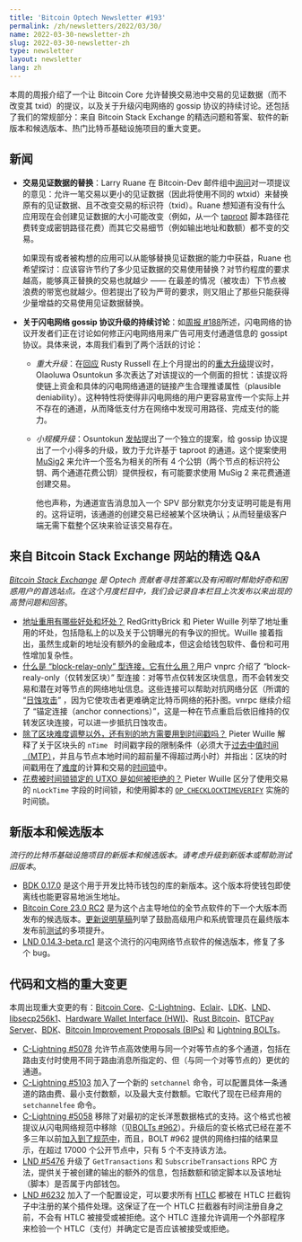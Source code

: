 ```yaml
---
title: 'Bitcoin Optech Newsletter #193'
permalink: /zh/newsletters/2022/03/30/
name: 2022-03-30-newsletter-zh
slug: 2022-03-30-newsletter-zh
type: newsletter
layout: newsletter
lang: zh
---
```


本周的周报介绍了一个让 Bitcoin Core 允许替换交易池中交易的见证数据（而不改变其 txid）的提议，以及关于升级闪电网络的 gossip 协议的持续讨论。还包括了我们的常规部分：来自 Bitcoin Stack Exchange 的精选问题和答案、软件的新版本和候选版本、热门比特币基础设施项目的重大变更。

## 新闻

- **交易见证数据的替换**：Larry Ruane  在 Bitcoin-Dev 邮件组中[询问][asked]对一项提议的意见：允许一笔交易以更小的见证数据（因此将使用不同的 wtxid）来替换原有的见证数据、且不改变交易的标识符（txid）。Ruane 想知道有没有什么应用现在会创建见证数据的大小可能改变（例如，从一个 [taproot][taproot] 脚本路径花费转变成密钥路径花费）而其它交易细节（例如输出地址和数额）都不变的交易。

  如果现有或者被构想的应用可以从能够替换见证数据的能力中获益，Ruane 也希望探讨：应该容许节约了多少见证数据的交易使用替换？对节约程度的要求越高，能够真正替换的交易也就越少 —— 在最差的情况（被攻击）下节点被浪费的带宽也就越少。但若提出了较为严苛的要求，则又阻止了那些只能获得少量增益的交易使用见证数据替换。

- **关于闪电网络 gossip 协议升级的持续讨论**：如[周报 #188][Newsletter #188]所述，闪电网络的协议开发者们正在讨论如何修正闪电网络用来广告可用支付通道信息的 gossipt 协议。具体来说，本周我们看到了两个活跃的讨论：

  - *重大升级*：在[回应][response] Rusty Russell 在上个月提出的的[重大升级][major update]提议时，Olaoluwa Osuntokun 多次表达了对该提议的一个侧面的担忧：该提议将使链上资金和具体的闪电网络通道的链接产生合理推诿属性（plausible deniability）。这种特性将使得非闪电网络的用户更容易宣传一个实际上并不存在的通道，从而降低支付方在网络中发现可用路径、完成支付的能力。

  - *小规模升级*：Osuntokun [发帖][posted]提出了一个独立的提案，给 gossip 协议提出了一个小得多的升级，致力于允许基于 taproot 的通道。这个提案使用[MuSig2][MuSig2] 来允许一个签名为相关的所有 4 个公钥（两个节点的标识符公钥、两个通道花费公钥）提供授权，有可能要求使用 MuSig 2 来花费通道创建交易。

    他也声称，为通道宣告消息加入一个 SPV 部分默克尔分支证明可能是有用的。这将证明，该通道的创建交易已经被某个区块确认；从而轻量级客户端无需下载整个区块来验证该交易存在。

## 来自 Bitcoin Stack Exchange 网站的精选 Q&A

*[Bitcoin Stack Exchange][Bitcoin Stack Exchange] 是 Optech 贡献者寻找答案以及有闲暇时帮助好奇和困惑用户的首选站点。在这个月度栏目中，我们会记录自本栏目上次发布以来出现的高赞问题和回答*。

- [地址重用有哪些好处和坏处？][What are the advantages or disadvantages to address reuse?] RedGrittyBrick 和 Pieter Wuille 列举了地址重用的坏处，包括隐私上的以及关于公钥曝光的有争议的担忧。Wuille 接着指出，虽然生成新的地址没有额外的金融成本，但这会给钱包软件、备份和可用性增加复杂性。
- [什么是 “block-relay-only” 型连接，它有什么用？][What is a block-relay-only connection and what is it used for?]用户 vnprc 介绍了 “block-realy-only（仅转发区块）” 型连接：对等节点仅转发区块信息，而不会转发交易和潜在对等节点的网络地址信息。这些连接可以帮助对抗网络分区（所谓的 “[日蚀攻击][eclipse]” ，因为它使攻击者更难确定比特币网络的拓扑图。vnrpc 继续介绍了 “锚定连接（anchor connections）”，这是一种在节点重启后依旧维持的仅转发区块连接，可以进一步抵抗日蚀攻击。
- [除了区块难度调整以外，还有别的地方需要用到时间戳吗？][Is timestamping needed for anything except difficulty adjustment?] Pieter Wuille 解释了关于区块头的 `nTime ` 时间戳字段的限制条件（必须大于[过去中值时间（MTP）][Median Time Past (MTP)]，并且与节点本地时间的超前量不得超过两小时）并指出：区块的时间戳用在了[难度][difficulty]的计算和交易的[时间锁][timelocks]中。
- [花费被时间锁锁定的 UTXO 是如何被拒绝的？][How are attempts to spend from a timelocked UTXO rejected?] Pieter Wuille 区分了使用交易的 ` nLockTime ` 字段的时间锁，和使用脚本的 [`OP_CHECKLOCKTIMEVERIFY`][`OP_CHECKLOCKTIMEVERIFY`] 实施的时间锁。

## 新版本和候选版本

*流行的比特币基础设施项目的新版本和候选版本。请考虑升级到新版本或帮助测试旧版本*。

- [BDK 0.17.0][BDK 0.17.0] 是这个用于开发比特币钱包的库的新版本。这个版本将使钱包即使离线也能更容易地派生地址。
- [Bitcoin Core 23.0 RC2][Bitcoin Core 23.0 RC2] 是为这个占主导地位的全节点软件的下一个大版本而发布的候选版本。[更新说明草稿][draft release notes]列举了鼓励高级用户和系统管理员在最终版本发布前[测试][test]的多项提升。
- [LND 0.14.3-beta.rc1][LND 0.14.3-beta.rc1] 是这个流行的闪电网络节点软件的候选版本，修复了多个 bug。

## 代码和文档的重大变更

本周出现重大变更的有：[Bitcoin Core][Bitcoin Core]、[C-Lightning][C-Lightning]、[Eclair][Eclair]、[LDK][LDK]、[LND][LND]、[libsecp256k1][libsecp256k1]、[Hardware Wallet Interface (HWI)][Hardware Wallet Interface (HWI)]、[Rust Bitcoin][Rust Bitcoin]、[BTCPay Server][BTCPay Server]、[BDK][BDK]、[Bitcoin Improvement Proposals (BIPs)][Bitcoin Improvement Proposals (BIPs)] 和 [Lightning BOLTs][Lightning BOLTs]。

- [C-Lightning #5078][C-Lightning #5078] 允许节点高效使用与同一个对等节点的多个通道，包括在路由支付时使用不同于路由消息所指定的、但（与同一个对等节点的）更优的通道。
- [C-Lightning #5103][C-Lightning #5103] 加入了一个新的 ` setchannel ` 命令，可以配置具体一条通道的路由费、最小支付数额，以及最大支付数额。它取代了现在已经弃用的 `setchannelfee` 命令。
- [C-Lightning #5058][C-Lightning #5058] 移除了对最初的定长洋葱数据格式的支持。这个格式也被提议从闪电网络规范中移除（见[BOLTs #962][BOLTs #962]）。升级后的变长格式已经在差不多三年以前[加入到了规范中][added to the specification]，而且，BOLT #962 提供的网络扫描的结果显示，在超过 17000 个公开节点中，只有 5 个不支持该方法。
- [LND #5476][LND #5476] 升级了 ` GetTransactions ` 和 ` SubscribeTransactions ` RPC 方法，提供关于被创建的输出的额外的信息，包括数额和锁定脚本以及该地址（脚本）是否属于内部钱包。
- [LND #6232][LND #6232] 加入了一个配置设定，可以要求所有 [HTLC][HTLCs] 都被在 HTLC 拦截钩子中注册的某个插件处理。这保证了在一个 HTLC 拦截器有时间注册自身之前，不会有 HTLC 被接受或被拒绝。这个 HTLC 连接允许调用一个外部程序来检验一个 HTLC（支付）并确定它是否应该被接受或拒绝。

[asked]:https://lists.linuxfoundation.org/pipermail/bitcoin-dev/2022-March/020167.html

[taproot]:https://bitcoinops.org/en/topics/taproot/

[Newsletter #188]:https://bitcoinops.org/en/newsletters/2022/02/23/#updated-ln-gossip-proposal

[response]:https://lists.linuxfoundation.org/pipermail/lightning-dev/2022-March/003527.html

[major update]:https://lists.linuxfoundation.org/pipermail/lightning-dev/2022-February/003470.html

[posted]:https://lists.linuxfoundation.org/pipermail/lightning-dev/2022-March/003526.html

[MuSig2]:https://bitcoinops.org/en/topics/musig/

[Bitcoin Stack Exchange]:https://bitcoin.stackexchange.com/

[What are the advantages or disadvantages to address reuse?]:https://bitcoin.stackexchange.com/a/112955

[What is a block-relay-only connection and what is it used for?]:https://bitcoin.stackexchange.com/a/112828

[eclipse]:https://bitcoinops.org/en/topics/eclipse-attacks/

[Is timestamping needed for anything except difficulty adjustment?]:https://bitcoin.stackexchange.com/a/112929

[Median Time Past (MTP)]:https://bitcoinops.org/en/newsletters/2021/04/28/#what-are-the-different-contexts-where-mtp-is-used-in-bitcoin

[difficulty]:https://en.bitcoin.it/wiki/Difficulty

[timelocks]:https://bitcoinops.org/en/topics/timelocks/

[How are attempts to spend from a timelocked UTXO rejected?]:https://bitcoin.stackexchange.com/a/112989

[`OP_CHECKLOCKTIMEVERIFY`]:https://github.com/bitcoin/bips/blob/master/bip-0065.mediawiki

[BDK 0.17.0]:https://github.com/bitcoindevkit/bdk/releases/tag/v0.17.0

[Bitcoin Core 23.0 RC2]:https://bitcoincore.org/bin/bitcoin-core-23.0/

[draft release notes]:https://github.com/bitcoin-core/bitcoin-devwiki/wiki/23.0-Release-Notes-draft

[test]:https://github.com/bitcoin-core/bitcoin-devwiki/wiki/23.0-Release-Candidate-Testing-Guide

[LND 0.14.3-beta.rc1]:https://github.com/lightningnetwork/lnd/releases/tag/v0.14.3-beta.rc1

[Bitcoin Core]:https://github.com/bitcoin/bitcoin

[C-Lightning]:https://github.com/ElementsProject/lightning

[Eclair]:https://github.com/ACINQ/eclair

[LDK]:https://github.com/lightningdevkit/rust-lightning

[LND]:https://github.com/lightningnetwork/lnd/

[libsecp256k1]:https://github.com/bitcoin-core/secp256k1

[Hardware Wallet Interface (HWI)]:https://github.com/bitcoin-core/HWI

[Rust Bitcoin]:https://github.com/rust-bitcoin/rust-bitcoin

[BTCPay Server]:https://github.com/btcpayserver/btcpayserver/

[BDK]:https://github.com/bitcoindevkit/bdk

[Bitcoin Improvement Proposals (BIPs)]:https://github.com/bitcoin/bips/

[Lightning BOLTs]:https://github.com/lightning/bolts

[C-Lightning #5078]:https://github.com/ElementsProject/lightning/issues/5078

[C-Lightning #5103]:https://github.com/ElementsProject/lightning/issues/5103

[C-Lightning #5058]:https://github.com/ElementsProject/lightning/issues/5058

[BOLTs #962]:https://github.com/lightning/bolts/issues/962

[added to the specification]:https://github.com/lightning/bolts/issues/619

[LND #5476]:https://github.com/lightningnetwork/lnd/issues/5476

[LND #6232]:https://github.com/lightningnetwork/lnd/issues/6232

[HTLCs]:https://bitcoinops.org/en/topics/htlc/

